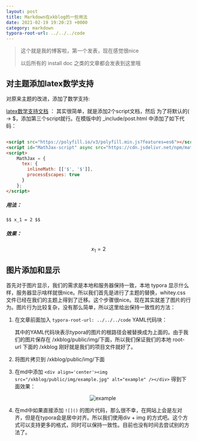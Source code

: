 ```yaml
---
layout: post
title: Markdown在xkblog的一些用法
date: 2021-02-19 19:20:23 +0000
category: markdown
typora-root-url: ../../../code
---
```


> 这个就是我的博客啦，第一个发表，现在感觉很nice
>
> 以后所有的 install doc 之类的文章都会发表到这里哦

## 对主题添加latex数学支持

对原来主题的改进，添加了数学支持:

[latex数学支持文档](https://www.jianshu.com/p/aa359b3aef0c) ： 其实很简单，就是添加2个script文档，然后 为了将默认的( -> $，添加第三个script就行。在模版中的 \_include/post.html 中添加了如下代码：

```html

<script src="https://polyfill.io/v3/polyfill.min.js?features=es6"></script>
<script id="MathJax-script" async src="https://cdn.jsdelivr.net/npm/mathjax@3/es5/tex-mml-chtml.js"></script>
<script>
    MathJax = {
      tex: {
        inlineMath: [['$', '$']],
        processEscapes: true
      }
    };
</script>

```

##### 用法：

 ```markdown
$$ x_1 = 2 $$
 ```

##### 效果：

$$
x_1 = 2
$$

## 图片添加和显示

首先对于图片显示，我们的需求是本地和服务器保持一致，本地 typora 显示什么样，服务器显示啥样就很nice。所以我们首先是进行了主题的替换，whitey.css 文件已经在我们的主题上得到了迁移。这个步骤很nice。现在其实就差了图片的行为。图片行为比较复杂，没有那么简单，所以这里给出保持一致性的方法：

1. 在文章前面加入 `typora-root-url: ../../../code` YAML代码块：

   其中的YAML代码块表示typora的图片的根路径会被替换成为上面的。由于我们的图片保存在 /xkblog/public/img/下面，所以我们保证我们的本地 root-url 下面的 /xkblog 刚好就是我们的项目文件就好了。

   

2. 将图片拷贝到 /xkblog/public/img/下面

3. 在md中添加 `<div align='center'><img src="/xkblog/public/img/example.jpg" alt="example" /></div>` 得到下面效果：

   <div align='center'><img src="/xkblog/public/img/example.jpg" alt="example" /></div>

4. 在md中如果直接添加 `![]()` 的图片代码，那么很不幸，在网站上会是左对齐，但是在typora会是居中对齐。所以我们使用div + img 的方式吧。这个方式可以支持更多的格式，同时可以保持一致性。目前也没有时间去尝试别的方法了。